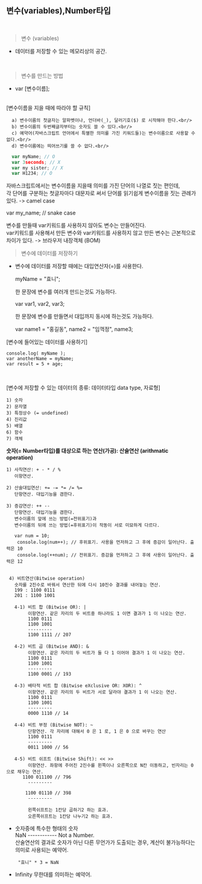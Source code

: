 ## 변수(variables),Number타입
<br/>

> 변수 (variables)
 - 데이터를 저장할 수 있는 메모리상의 공간.
<br/>

> 변수를 만드는 방법

 - var [변수이름];
  <br/>

  <span>
      [변수이름을 지을 때에 따라야 할 규칙]
      <br/>

      a) 변수이름의 첫글자는 알파벳이나, 언더바(_), 달러기호($) 로 시작해야 한다.<br/>
      b) 변수이름의 두번째글자부터는 숫자도 쓸 수 있다.<br/>
      c) 예약어(자바스크립트 언어에서 특별한 의미를 가진 키워드들)는 변수이름으로 사용할 수 없다.<br/>
      d) 변수이름에는 띄어쓰기를 쓸 수 없다.<br/>
  </span>

``` javascript
  var myName; // O
  var 3seconds; // X
  var my sister; // X
  var H1234; // O
```

자바스크립트에서는 변수이름을 지을때 의미를 가진 단어의 나열로 짓는 편인데,<br/>
각 단어를 구분하는 첫글자마다 대문자로 써서 단어를 읽기쉽게 변수이름을 짓는 관례가 있다. -> camel case

  var my_name; // snake case

변수를 만들때 var키워드를 사용하지 않아도 변수는 만들어진다.<br/>
var키워드를 사용해서 만든 변수와 var키워드를 사용하지 않고 만든 변수는 근본적으로 차이가 있다. -> 브라우저 내장객체 (BOM)
  <br/>

> 변수에 데이터를 저장하기
- 변수에 데이터를 저장할 때에는 대입연산자(=)를 사용한다.

    myName = "효니";
  
    한 문장에 변수를 여러개 만드는것도 가능하다.
  
    var var1, var2, var3;
  
    한 문장에 변수를 만들면서 대입까지 동시에 하는것도 가능하다.
  
    var name1 = "홍길동", name2 = "임꺽정", name3;

<span>
[변수에 들어있는 데이터를 사용하기]
<br/>

    console.log( myName );
    var anotherName = myName;
    var result = 5 + age;
  
</span>
<br/>

 [변수에 저장할 수 있는 데이터의 종류: 데이터타입 data type, 자료형]
 <br/>

    1) 숫자
    2) 문자열
    3) 특정상수 (= undefined)
    4) 진리값
    5) 배열
    6) 함수
    7) 객체

 **숫자(= Number타입)를 대상으로 하는 연산(가공): 산술연산 (arithmatic operation)**
   
    1) 사칙연산: + - * / %
       이항연산.
  
    2) 산술대입연산: += -= *= /= %=
       단항연산. 대입기능을 겸한다.
  
    3) 증감연산: ++ --
       단항연산. 대입기능을 겸한다.
       변수이름의 앞에 쓰는 방법(=전위표기)과 
       변수이름의 뒤에 쓰는 방법(=후위표기)이 작동이 서로 미묘하게 다르다.

       var num = 10;
        console.log(num++); // 후위표기. 사용을 먼저하고 그 후에 증감이 일어난다. 출력은 10
        console.log(++num); // 전위표기. 증감을 먼저하고 그 후에 사용이 일어난다. 출력은 12


     4) 비트연산(Bitwise operation)
       숫자를 2진수로 바꿔서 연산한 뒤에 다시 10진수 결과를 내어놓는 연산.
       199 : 1100 0111
       201 : 1100 1001
  
       4-1) 비트 합 (Bitwise OR): |
            이항연산. 같은 자리의 두 비트중 하나라도 1 이면 결과가 1 이 나오는 연산.
            1100 0111
            1100 1001
            ---------
            1100 1111 // 207
  
       4-2) 비트 곱 (Bitwise AND): &
            이항연산. 같은 자리의 두 비트가 둘 다 1 이어야 결과가 1 이 나오는 연산.
            1100 0111
            1100 1001
            ---------
            1100 0001 // 193
  
       4-3) 배타적 비트 합 (Bitwise eXclusive OR: XOR): ^
            이항연산. 같은 자리의 두 비트가 서로 달라야 결과가 1 이 나오는 연산.
            1100 0111
            1100 1001
            ---------
            0000 1110 // 14
  
       4-4) 비트 부정 (Bitwise NOT): ~
            단항연산. 각 자리에 대해서 0 은 1 로, 1 은 0 으로 바꾸는 연산
            1100 0111
            ---------
            0011 1000 // 56
  
       4-5) 비트 쉬프트 (Bitwise Shift): << >>
            이항연산. 좌항에 주어진 2진수를 왼쪽이나 오른쪽으로 N칸 이동하고, 빈자리는 0 으로 채우는 연산.
          1100 011100 // 796
            ---------
  
           1100 01110 // 398
            ---------
  
            왼쪽쉬프트는 1칸당 곱하기2 하는 효과.
            오른쪽쉬프트는 1칸당 나누기2 하는 효과.

- 숫자중에 특수한 형태의 숫자 <br/>
    NaN ------------ Not a Number. <br/>
    산술연산의 결과로 숫자가 아닌 다른 무언가가 도출되는 경우, 계산이 불가능하다는 의미로 사용되는 예약어.

       "효니" * 3 = NaN
  
- Infinity     무한대를 의미하는 예약어.